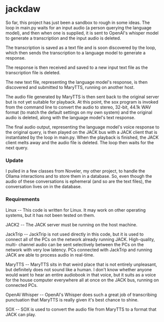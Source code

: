 # jackdaw
So far, this project has just been a sandbox to rough in some ideas. The loop in
main.py waits for an input audio (a person querying the language model), and 
then when one is supplied, it is sent to OpenAI's whisper model to generate a 
transcription and the input audio is deleted. 

The transcription is saved as a text file and is soon discovered by the loop, 
which then sends the transcription to a language model to generate a response. 

The response is then received and saved to a new input text file as the 
transcription file is deleted. 

The new text file, representing the language model's response, is then 
discovered and submitted to MaryTTS, running on another host. 

The audio file generated by MaryTTS is then sent back to the original server but 
is not yet suitable for playback. At this point, the sox program is invoked from 
the command line to convert the audio to stereo, 32-bit, 44.1k WAV format (to 
match the default settings on my own system) and the original audio is deleted, 
along with the language model's text response. 

The final audio output, representing the language model's voice response to the 
original query, is then played on the JACK bus with a JACK client that is 
instantiated by the loop in main.py. When the playback is finished, the JACK 
client melts away and the audio file is deleted. The loop then waits for the 
next query.

### Update
I pulled in a few classes from Noveler, my other project, to handle the Ollama 
interactions and to store them in a database. So, even though the audio of these
conversations is ephemeral (and so are the text files), the conversation lives 
on in the database. 

### Requirements
Linux -- This code is written for Linux. It may work on other operating systems,
but it has not been tested on them. 

JACK2 -- The JACK server must be running on the host machine. 

JackTrip -- JackTrip is not used directly in this code, but it is used to 
connect all of the PCs on the network already running JACK. High-quality, multi-
channel audio can be sent selectively between the PCs on the network with very 
low latency. PCs connected with JackTrip and running JACK are able to process 
audio in real-time.

MaryTTS -- MaryTTS sits in that weird place that is not entirely unpleasant, but 
definitely does not sound like a human. I don't know whether anyone would want 
to hear an entire audiobook in that voice, but it suits as a voice for the house 
computer everywhere all at once on the JACK bus, running on connected PCs.

OpenAI Whisper -- OpenAI's Whisper does such a great job of transcribing 
punctuation that MaryTTS is really given it's best chance to shine. 

SOX -- SOX is used to convert the audio file from MaryTTS to a format that JACK
can play.